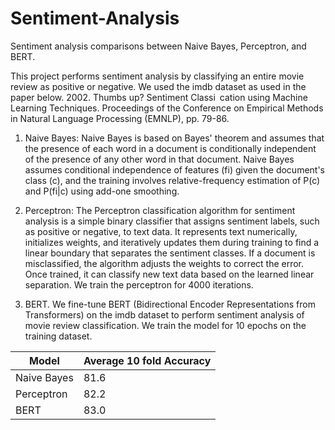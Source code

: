 # Sentiment-Analysis
Sentiment analysis comparisons between Naive Bayes, Perceptron, and BERT. 

This project performs sentiment analysis by classifying an entire movie review as positive or negative. We used the imdb dataset as used in the paper below.
2002. Thumbs up? Sentiment Classi cation using Machine Learning Techniques. Proceedings of the Conference on Empirical Methods in Natural Language Processing (EMNLP), pp. 79-86.

1. Naive Bayes: Naive Bayes is based on Bayes' theorem and assumes that the presence of each word in a document is conditionally independent of the presence of any other word in that document. Naive Bayes assumes conditional independence of features (fi) given the document's class (c), and the training involves relative-frequency estimation of P(c) and P(fi|c) using add-one smoothing. 

2. Perceptron: The Perceptron classification algorithm for sentiment analysis is a simple binary classifier that assigns sentiment labels, such as positive or negative, to text data. It represents text numerically, initializes weights, and iteratively updates them during training to find a linear boundary that separates the sentiment classes. If a document is misclassified, the algorithm adjusts the weights to correct the error. Once trained, it can classify new text data based on the learned linear separation. We train the perceptron for 4000 iterations. 

4. BERT. We fine-tune BERT (Bidirectional Encoder Representations from Transformers) on the imdb dataset to perform sentiment analysis of movie review classification. We train the model for 10 epochs on the training dataset.


 | Model | Average 10 fold Accuracy |
|----------|----------|
| Naive Bayes | 81.6 |
| Perceptron | 82.2 |
| BERT | 83.0 | 

